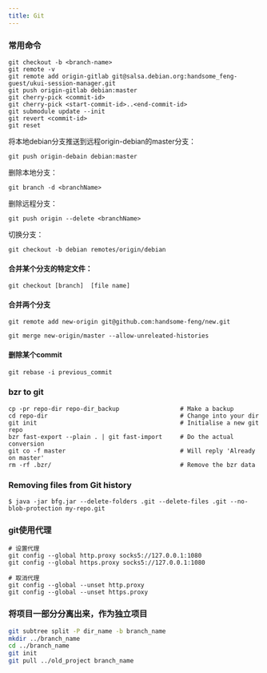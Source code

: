 ```yaml
---
title: Git
---
```


### 常用命令

```shell
git checkout -b <branch-name>
git remote -v
git remote add origin-gitlab git@salsa.debian.org:handsome_feng-guest/ukui-session-manager.git
git push origin-gitlab debian:master
git cherry-pick <commit-id>
git cherry-pick <start-commit-id>..<end-commit-id>
git submodule update --init
git revert <commit-id>
git reset
```



将本地debian分支推送到远程origin-debian的master分支：

`git push origin-debain debian:master`



删除本地分支：

`git branch -d <branchName>`

删除远程分支：

`git push origin --delete <branchName>`

切换分支：

`git checkout -b debian remotes/origin/debian`

#### 合并某个分支的特定文件：

`git checkout [branch]  [file name]`

#### 合并两个分支

`git remote add new-origin git@github.com:handsome-feng/new.git`

`git merge new-origin/master --allow-unreleated-histories`

#### 删除某个commit

`git rebase -i previous_commit`

### bzr to git

```
cp -pr repo-dir repo-dir_backup                 # Make a backup
cd repo-dir                                     # Change into your dir
git init                                        # Initialise a new git repo
bzr fast-export --plain . | git fast-import     # Do the actual conversion
git co -f master                                # Will reply 'Already on master'
rm -rf .bzr/                                    # Remove the bzr data
```



### Removing files from Git history

`$ java -jar bfg.jar --delete-folders .git --delete-files .git --no-blob-protection my-repo.git`

### git使用代理

```shell
# 设置代理
git config --global http.proxy socks5://127.0.0.1:1080
git config --global https.proxy socks5://127.0.0.1:1080

# 取消代理
git config --global --unset http.proxy
git config --global --unset https.proxy
```

### 将项目一部分分离出来，作为独立项目

```bash
git subtree split -P dir_name -b branch_name
mkdir ../branch_name
cd ../branch_name
git init
git pull ../old_project branch_name
```